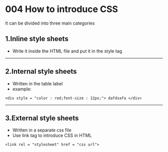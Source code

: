 # 004 How to introduce CSS

It can be divided into three main categories

## 1.Inline style sheets
+ Write it inside the HTML file and put it in the style tag

***

## 2.Internal style sheets
+ Written in the table label
+ example:
```
<div style = "color : red;font-size : 12px;"> dafdsafa </div>
```

***

## 3.External style sheets
+ Written in a separate css file
+ Use link tag to introduce CSS in HTML
```
<link rel = "stylesheet" href = "css url">
```



